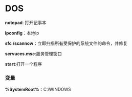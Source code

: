 # DOS

**notepad**: 打开记事本

**ipconfig**：本地ip

**sfc /scannow**：立即扫描所有受保护的系统文件的命令，并修复

**servuces.msc**:服务管理窗口

**start**:打开一个程序

### 变量

**%SystemRoot%**：C:\WINDOWS

